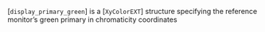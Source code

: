 [`display_primary_green`] is a [`XyColorEXT`] structure specifying
the reference monitor’s green primary in chromaticity coordinates
